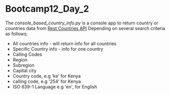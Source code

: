 # Bootcamp12_Day_2

The *console_based_country_info.py* is a console app to return country
or countries data from [Rest Countries API](http://restcountries.eu/)
Depending on several search criteria as follows;
* All countries info - will return info for all countries
* Specific Country info - info for one country
* Calling Codes
* Region
* Subregion
* Capital city
* Country code, e.g 'ke' for Kenya
* calling code, e.g '254' for Kenya
* ISO 639-1 Language e.g 'en', for English
